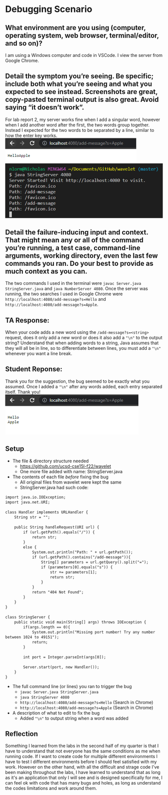 # Debugging Scenario
## What environment are you using (computer, operating system, web browser, terminal/editor, and so on)?  
I am using a Windows computer and code in VSCode. I view the server from Google Chrome.  
  
## Detail the symptom you’re seeing. Be specific; include both what you’re seeing and what you expected to see instead. Screenshots are great, copy-pasted terminal output is also great. Avoid saying “it doesn’t work”.  
For lab report 2, my server works fine when I add a singular word, however when I add another word after the first, the two words group together. Instead I expected for the two words to be separated by a line, similar to how the enter key works.  
![Image](Failure_Symptom_1.png)  
![Image](Failure_Symptom_2.png)  
  
## Detail the failure-inducing input and context. That might mean any or all of the command you’re running, a test case, command-line arguments, working directory, even the last few commands you ran. Do your best to provide as much context as you can.  
The two commands I used in the terminal were `javac Server.java StringServer.java` and `java NumberServer 4080`. Once the server was running, the two searches I used in Google Chrome were `http://localhost:4080/add-message?s=Hello` and `http://localhost:4080/add-message?s=Apple`.  

## TA Response:  
When your code adds a new word using the `/add-message?s=<string>` request, does it only add a new word or does it also add a `"\n"` to the output string? Understand that when adding words to a string, Java assumes that they will all be in line, so to differentiate between lines, you must add a `"\n"` whenever you want a line break.  

## Student Reponse:  
Thank you for the suggestion, the bug seemed to be exactly what you assumed. Once I added a `"\n"` after any words added, each entry separated itself. Thank you!  
![Image](Fixed.png)  

## Setup  
* The file & directory structure needed  
  * https://github.com/ucsd-cse15l-f22/wavelet  
  * One more file added with name:  StringServer.java  
* The contents of each file *before* fixing the bug  
  * All original files from wavelet were kept the same  
  * StringServer.java had such code:  

```
import java.io.IOException;
import java.net.URI;

class Handler implements URLHandler {
    String str = "";

    public String handleRequest(URI url) {
        if (url.getPath().equals("/")) {
            return str;
        } 
        else {
            System.out.println("Path: " + url.getPath());
            if (url.getPath().contains("/add-message")){
                String[] parameters = url.getQuery().split("=");
                if (parameters[0].equals("s")) {
                    str += parameters[1];
                    return str;
                }
            }
            return "404 Not Found";
        }
    }
}

class StringServer {
    public static void main(String[] args) throws IOException {
        if(args.length == 0){
            System.out.println("Missing port number! Try any number between 1024 to 49151");
            return;
        }

        int port = Integer.parseInt(args[0]);

        Server.start(port, new Handler());
    }
}
```  
* The full command line (or lines) you ran to trigger the bug  
  * `javac Server.java StringServer.java`  
  * `java StringServer 4080`  
  * `http://localhost:4080/add-message?s=Hello` (Search in Chrome)  
  * `http://localhost:4080/add-message?s=Apple` (Search in Chrome)  
* A description of what to edit to fix the bug  
  * Added `"\n"` to output string when a word was added  

## Reflection  
Something I learned from the labs in the second half of my quarter is that I have to understand that not everyone has the same conditions as me when running code. If I want to create code for multiple different environments I have to test I different environments before I should feel satisfied with my work. However on the other hand, with all the difficult and strage code I've been making throughout the labs, I have learned to understand that as long as it's an application that only I will see and is designed specifically for me, I can feel ok with code that has many bugs and holes, as long as understand the codes limitations and work around them.
